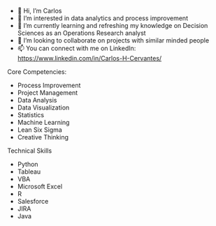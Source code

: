 
- 👋 Hi, I’m Carlos
- 👀 I’m interested in data analytics and process improvement
- 🌱 I’m currently learning and refreshing my knowledge on Decision Sciences as an Operations Research analyst
- 👀 I’m looking to collaborate on projects with similar minded people
- 📫 You can connect with me on LinkedIn: https://www.linkedin.com/in/Carlos-H-Cervantes/

Core Competencies:
- Process Improvement
- Project Management
- Data Analysis
- Data Visualization
- Statistics
- Machine Learning
- Lean Six Sigma
- Creative Thinking

Technical Skills
- Python
- Tableau
- VBA
- Microsoft Excel
- R
- Salesforce
- JIRA
- Java
